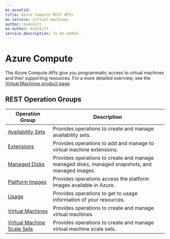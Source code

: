 ```yaml
---
ms.assetid: 
title: Azure Compute REST APIs
ms.service: virtual-machines
author: mimckitt
ms.author: mimckitt
service_description: To be added..
---
```



# Azure Compute

The Azure Compute APIs give you programmatic access to virtual machines and their supporting resources. For a more detailed overview, see the [Virtual Machines product page](https://azure.microsoft.com/services/virtual-machines).

## REST Operation Groups

| Operation Group | Description |
|-----------------|-------------|
| [Availability Sets](../../docs-ref-autogen/compute/Availability-Sets.yml) | Provides operations to create and manage availability sets. |
| [Extensions](../../docs-ref-autogen/compute/Virtual-Machine-Extensions.yml) | Provides operations to add and manage to virtual machine extensions. |
| [Managed Disks](../../docs-ref-autogen/compute/Disks.yml) | Provides operations to create and manage managed disks, managed snapshots, and managed images.
| [Platform Images](../../docs-ref-autogen/compute/Images.yml) | Provides operations access the platform images available in Azure. |
| [Usage](../../docs-ref-autogen/compute/Usage.yml) | Provides operations to get to usage information of your resources. |
| [Virtual Machines](../../docs-ref-autogen/compute/Virtual-Machines.yml) | Provides operations to create and manage virtual machines. |
| [Virtual Machine Scale Sets](../../docs-ref-autogen/compute/Virtual-Machine-Scale-Sets.yml) | Provides operations to create and manage virtual machine scale sets. |

